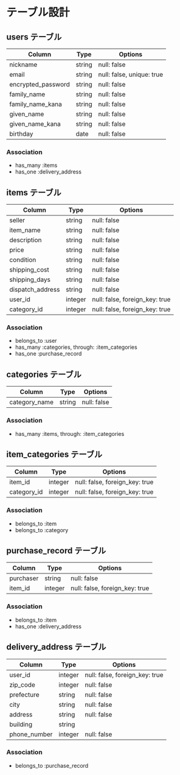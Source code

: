 # テーブル設計

## users テーブル

| Column             | Type   | Options                   |
| ------------------ | ------ | ------------------------- |
| nickname           | string | null: false               |
| email              | string | null: false, unique: true |
| encrypted_password | string | null: false               |
| family_name        | string | null: false               |
| family_name_kana   | string | null: false               |
| given_name         | string | null: false               |
| given_name_kana    | string | null: false               |
| birthday           | date   | null: false               |

### Association
- has_many :items
- has_one :delivery_address


## items テーブル

| Column           | Type    | Options                        |
| ---------------- | ------- | ------------------------------ |
| seller           | string  | null: false                    |
| item_name        | string  | null: false                    |
| description      | string  | null: false                    |
| price            | string  | null: false                    |
| condition        | string  | null: false                    |
| shipping_cost    | string  | null: false                    |
| shipping_days    | string  | null: false                    |
| dispatch_address | string  | null: false                    |
| user_id          | integer | null: false, foreign_key: true |
| category_id      | integer | null: false, foreign_key: true |

### Association
- belongs_to :user
- has_many :categories, through: :item_categories
- has_one :purchase_record


## categories テーブル

| Column        | Type   | Options     |
| ------------- | ------ | ----------- |
| category_name | string | null: false |

### Association
- has_many :items, through: :item_categories


## item_categories テーブル

| Column      | Type    | Options     |
| ----------- | ------- | ----------- |
| item_id     | integer | null: false, foreign_key: true |
| category_id | integer | null: false, foreign_key: true |

### Association
- belongs_to :item
- belongs_to :category


## purchase_record テーブル

| Column    | Type    | Options                        |
| --------- | ------- | ------------------------------ |
| purchaser | string  | null: false                    |
| item_id   | integer | null: false, foreign_key: true |

### Association
- belongs_to :item
- has_one :delivery_address


## delivery_address テーブル

| Column       | Type    | Options                        |
| ------------ | ------- | ------------------------------ |
| user_id      | integer | null: false, foreign_key: true |
| zip_code     | integer | null: false                    |
| prefecture   | string  | null: false                    |
| city         | string  | null: false                    |
| address      | string  | null: false                    |
| building     | string  |                                |
| phone_number | integer | null: false                    |

### Association
- belongs_to :purchase_record